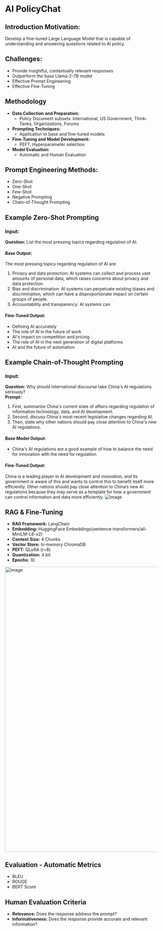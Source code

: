 # AI PolicyChat
## Introduction Motivation:
Develop a fine-tuned Large Language Model that is capable of understanding and answering questions related to AI policy.

## Challenges:
- Provide insightful, contextually relevant responses
- Outperform the base Llama-2-7B model
- Effective Prompt Engineering
- Effective Fine-Tuning

## Methodology
- **Data Collection and Preparation:**
  - Policy Document subsets: International, US Government, Think-Tanks, Organizations, Forums
- **Prompting Techniques:**
  - Application to base and fine-tuned models
- **Fine-Tuning and Model Development:**
  - PEFT, Hyperparameter selection
- **Model Evaluation:**
  - Automatic and Human Evaluation

## Prompt Engineering Methods:
- Zero-Shot
- One-Shot
- Few-Shot
- Negative Prompting
- Chain-of-Thought Prompting

## Example Zero-Shot Prompting
### Input:
**Question:** List the most pressing topics regarding regulation of AI.
#### Base Output:
The most pressing topics regarding regulation of AI are:
1. Privacy and data protection: AI systems can collect and process vast amounts of personal data, which raises concerns about privacy and data protection.
2. Bias and discrimination: AI systems can perpetuate existing biases and discrimination, which can have a disproportionate impact on certain groups of people.
3. Accountability and transparency: AI systems can
#### Fine-Tuned Output:
- Defining AI accurately
- The role of AI in the future of work
- AI's impact on competition and pricing
- The role of AI in the next generation of digital platforms
- AI and the future of automation

## Example Chain-of-Thought Prompting
### Input:
**Question:** Why should international discourse take China's AI regulations seriously?</br>
**Prompt:**
1. First, summarize China's current state of affairs regarding regulation of information technology, data, and AI development.
2. Second, discuss China's most recent legislative changes regarding AI.
3. Then, state why other nations should pay close attention to China's new AI regulations.
#### Base Model Output:
- China's AI regulations are a good example of how to balance the need for innovation with the need for regulation.
#### Fine-Tuned Output:
China is a leading player in AI development and innovation, and its government is aware of this and wants to control this to benefit itself more efficiently. Other nations should pay close attention to China’s new AI regulations because they may serve as a template for how a government can control information and data more efficiently.
![image](https://github.com/Santhoshkumar-p/llama2-finetuning/assets/24734488/79d4fe89-45d4-4bbd-a59d-6b1e089da98e)


## RAG & Fine-Tuning
- **RAG Framework:** LangChain
- **Embedding:** HuggingFace Embeddings(sentence-transformers/all-MiniLM-L6-v2)
- **Context Size:** 4 Chunks
- **Vector Store:** In-memory ChromaDB
- **PEFT:** QLoRA (r=8)
- **Quantization:** 4 bit
- **Epochs:** 10
<img width="938" alt="image" src="https://github.com/Santhoshkumar-p/llama2-finetuning/assets/24734488/83aa63d8-5b6b-4ad5-a5ce-5a62b9ba2ac1">


## Evaluation - Automatic Metrics
- BLEU
- ROUGE
- BERT Score

## Human Evaluation Criteria
- **Relevance:** Does the response address the prompt?
- **Informativeness:** Does the response provide accurate and relevant information?

